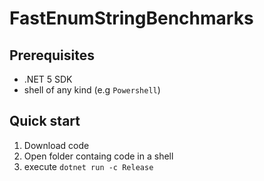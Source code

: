 # FastEnumStringBenchmarks

## Prerequisites

* .NET 5 SDK
* shell of any kind (e.g `Powershell`)

## Quick start

1. Download code
2. Open folder containg code in a shell
3. execute `dotnet run -c Release`